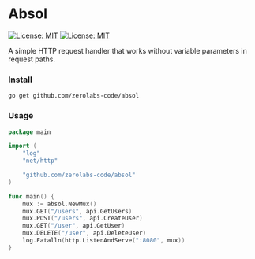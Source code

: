 # Absol

[![License: MIT](https://img.shields.io/badge/License-MIT-blue.svg)](https://opensource.org/licenses/MIT)
[![License: MIT](https://img.shields.io/badge/Conventional%20Commits-1.0.0-green.svg)](https://www.conventionalcommits.org)

A simple HTTP request handler that works without variable parameters in request paths.

### Install

```
go get github.com/zerolabs-code/absol
```

### Usage

```go
package main

import (
    "log"
    "net/http"

    "github.com/zerolabs-code/absol"
)

func main() {
    mux := absol.NewMux()
    mux.GET("/users", api.GetUsers)
    mux.POST("/users", api.CreateUser)
    mux.GET("/user", api.GetUser)
    mux.DELETE("/user", api.DeleteUser)
    log.Fatalln(http.ListenAndServe(":8080", mux))
}
```
